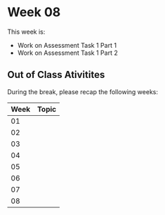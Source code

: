 # Week 08

This week is:

- Work on Assessment Task 1 Part 1
- Work on Assessment Task 1 Part 2


## Out of Class Ativitites

During the break, please recap the following weeks:

| Week | Topic |
|------|-------|
| 01   |
| 02   |
| 03   |
| 04   |
| 05   |
| 06   |
| 07   |
| 08   | 
